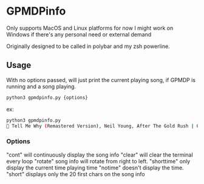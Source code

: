 # GPMDPinfo

Only supports MacOS and Linux platforms for now
I might work on Windows if there's any personal need or external demand

Originally designed to be called in polybar and my zsh powerline.

## Usage

With no options passed, will just print the current playing song, if GPMDP is running and a song playing.

```bash
python3 gpmdpinfo.py {options}
```

ex:

 ```bash
 python3 gpmdpinfo.py
  Tell Me Why (Remastered Version), Neil Young, After The Gold Rush | 0:05/2:57
 ```

### Options

"cont" will continuously display the song info
"clear" will clear the terminal every loop
"rotate" song info will rotate from right to left.
"shorttime" only display the current time playing time
"notime" doesn't display the time.
"short" displays only the 20 first chars on the song info